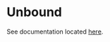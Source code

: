 # Unbound

See documentation located [here][1].

[1]: <https://nicholaswilde.io/homelab/apps/unbound/>
